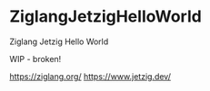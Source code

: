 # ZiglangJetzigHelloWorld
Ziglang Jetzig Hello World

WIP - broken!

https://ziglang.org/
https://www.jetzig.dev/
